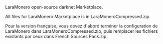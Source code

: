 LaraMonero open-source darknet Marketplace.

All files for LaraMonero Marketplace is in LaraMoneroCompressed.zip.

Pour la version française, vous devez d'abord terminer la configuration de LaraMonero dans LaraMoneroCompressed.zip, puis remplacer les fichiers existants par ceux dans French Sources Pack.zip.


